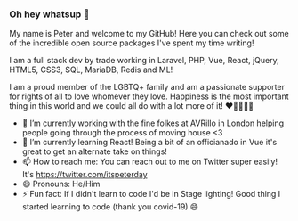 ### Oh hey whatsup 👋

My name is Peter and welcome to my GitHub! Here you can check out some of the incredible open source packages I've spent my time writing!

I am a full stack dev by trade working in Laravel, PHP, Vue, React, jQuery, HTML5, CSS3, SQL, MariaDB, Redis and ML!

I am a proud member of the LGBTQ+ family and am a passionate supporter for rights of all to love whomever they love. Happiness is the most important thing in this world and we could all do with a lot more of it! ♥️🏳️‍🌈🏳️‍⚧️

- 🔭 I’m currently working with the fine folkes at AVRillo in London helping people going through the process of moving house <3
- 🌱 I’m currently learning React! Being a bit of an officianado in Vue it's great to get an alternate take on things!
- 📫 How to reach me: You can reach out to me on Twitter super easily! It's https://twitter.com/itspeterday
- 😄 Pronouns: He/Him
- ⚡ Fun fact: If I didn't learn to code I'd be in Stage lighting! Good thing I started learning to code (thank you covid-19) 😅
